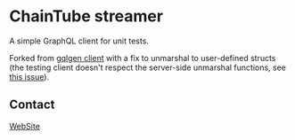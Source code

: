 # ChainTube streamer
A simple GraphQL client for unit tests.

Forked from [gqlgen client](https://github.com/99designs/gqlgen) with a fix to unmarshal to
user-defined structs (the testing client doesn't respect the server-side unmarshal functions, see [this issue](https://github.com/99designs/gqlgen/issues/2344)).


## Contact
[WebSite](https://chaintube.org)